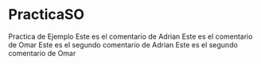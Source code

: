 # PracticaSO
Practica de Ejemplo
Este es el comentario de Adrian
Este es el comentario de Omar
Este es el segundo comentario de Adrian
Este es el segundo comentario de Omar

